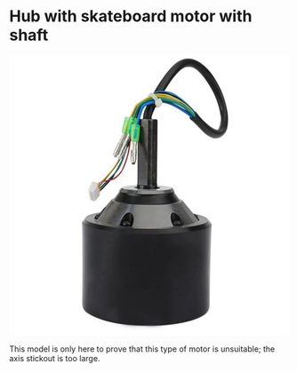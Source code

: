 # Hub with skateboard motor with shaft

![Motor image](../../components/90%20mm%20skateboard%20motor/motor.jpg)

This model is only here to prove that this type of motor is unsuitable; the axis stickout is too large.
